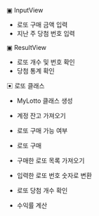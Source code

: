 ▣ InputView

- 로또 구매 금액 입력
- 지난 주 당첨 번호 입력

▣ ResultView

- 로또 개수 및 번호 확인
- 당첨 통계 확인

▣ 로또 클래스

- MyLotto 클래스 생성

- 계정 잔고 가져오기
- 로또 구매 가능 여부
- 로또 구매
- 구매한 로또 목록 가져오기  
- 입력한 로또 번호 숫자로 변환
- 로또 당첨 개수 확인
- 수익률 계산   